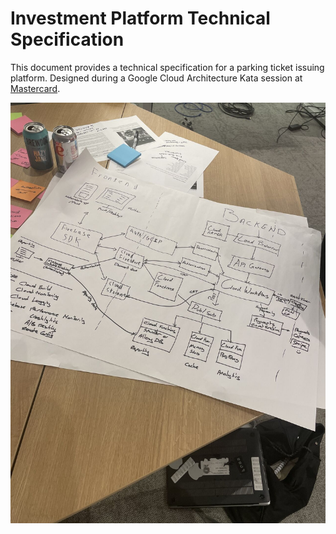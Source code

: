 # Investment Platform Technical Specification

This document provides a technical specification for a parking ticket issuing platform. Designed during a Google Cloud Architecture Kata session at [Mastercard](https://www.linkedin.com/posts/darrylbayliss_gdglondon-cloudarchitecture-googlecloud-activity-7187128324475793408-y_Ae).


![Investment Platform Architectural Diagram](Diagram.jpg)